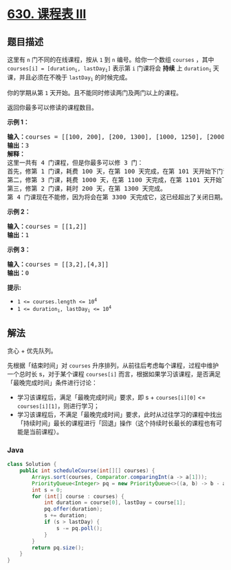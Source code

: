 # [630. 课程表 III](https://leetcode.cn/problems/course-schedule-iii)

## 题目描述

<p>这里有 <code>n</code> 门不同的在线课程，按从 <code>1</code> 到 <code>n</code>&nbsp;编号。给你一个数组 <code>courses</code> ，其中 <code>courses[i] = [duration<sub>i</sub>, lastDay<sub>i</sub>]</code> 表示第 <code>i</code> 门课将会 <strong>持续</strong> 上 <code>duration<sub>i</sub></code> 天课，并且必须在不晚于 <code>lastDay<sub>i</sub></code> 的时候完成。</p>

<p>你的学期从第 <code>1</code> 天开始。且不能同时修读两门及两门以上的课程。</p>

<p>返回你最多可以修读的课程数目。</p>

<p><strong>示例 1：</strong></p>

<pre>
<strong>输入：</strong>courses = [[100, 200], [200, 1300], [1000, 1250], [2000, 3200]]
<strong>输出：</strong>3
<strong>解释：</strong>
这里一共有 4 门课程，但是你最多可以修 3 门：
首先，修第 1 门课，耗费 100 天，在第 100 天完成，在第 101 天开始下门课。
第二，修第 3 门课，耗费 1000 天，在第 1100 天完成，在第 1101 天开始下门课程。
第三，修第 2 门课，耗时 200 天，在第 1300 天完成。
第 4 门课现在不能修，因为将会在第 3300 天完成它，这已经超出了关闭日期。</pre>

<p><strong>示例 2：</strong></p>

<pre>
<strong>输入：</strong>courses = [[1,2]]
<strong>输出：</strong>1
</pre>

<p><strong>示例 3：</strong></p>

<pre>
<strong>输入：</strong>courses = [[3,2],[4,3]]
<strong>输出：</strong>0
</pre>

<p><strong>提示:</strong></p>

<ul>
	<li><code>1 &lt;= courses.length &lt;= 10<sup>4</sup></code></li>
	<li><code>1 &lt;= duration<sub>i</sub>, lastDay<sub>i</sub> &lt;= 10<sup>4</sup></code></li>
</ul>

## 解法

贪心 + 优先队列。

先根据「结束时间」对 `courses` 升序排列，从前往后考虑每个课程，过程中维护一个总时长 s，对于某个课程 `courses[i]` 而言，根据如果学习该课程，是否满足「最晚完成时间」条件进行讨论：

-   学习该课程后，满足「最晚完成时间」要求，即 s + `courses[i][0]` <= `courses[i][1]`，则进行学习；
-   学习该课程后，不满足「最晚完成时间」要求，此时从过往学习的课程中找出「持续时间」最长的课程进行「回退」操作（这个持续时长最长的课程也有可能是当前课程）。

### **Java**

```java
class Solution {
    public int scheduleCourse(int[][] courses) {
        Arrays.sort(courses, Comparator.comparingInt(a -> a[1]));
        PriorityQueue<Integer> pq = new PriorityQueue<>((a, b) -> b - a);
        int s = 0;
        for (int[] course : courses) {
            int duration = course[0], lastDay = course[1];
            pq.offer(duration);
            s += duration;
            if (s > lastDay) {
                s -= pq.poll();
            }
        }
        return pq.size();
    }
}
```
